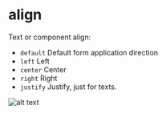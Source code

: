 # align

Text or component align: 

- `default` Default form application direction
- `left` Left
- `center` Center
- `right` Right
- `justify` Justify, just for texts.


![alt text](https://anubias.app/doc/assets/images/properties/align.png)